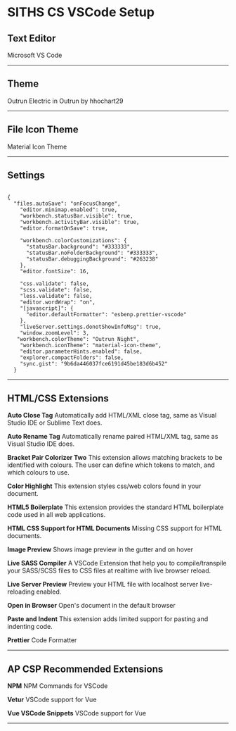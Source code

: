 # SITHS CS VSCode Setup

## Text Editor

Microsoft VS Code

---

## Theme

Outrun Electric in Outrun by hhochart29

---

## File Icon Theme

Material Icon Theme

---

## Settings

```

{
  "files.autoSave": "onFocusChange",
    "editor.minimap.enabled": true,
    "workbench.statusBar.visible": true,
    "workbench.activityBar.visible": true,
    "editor.formatOnSave": true,

    "workbench.colorCustomizations": {
      "statusBar.background": "#333333",
      "statusBar.noFolderBackground": "#333333",
      "statusBar.debuggingBackground": "#263238"
    },
    "editor.fontSize": 16,

    "css.validate": false,
    "scss.validate": false,
    "less.validate": false,
    "editor.wordWrap": "on",
    "[javascript]": {
      "editor.defaultFormatter": "esbenp.prettier-vscode"
    },
    "liveServer.settings.donotShowInfoMsg": true,
    "window.zoomLevel": 3,
   "workbench.colorTheme": "Outrun Night",
    "workbench.iconTheme": "material-icon-theme",
    "editor.parameterHints.enabled": false,
    "explorer.compactFolders": false,
    "sync.gist": "9b6da446037fce6191d45be183d6b452"
  }
```

---

## HTML/CSS Extensions

**Auto Close Tag** Automatically add HTML/XML close tag, same as Visual Studio IDE or Sublime Text does.

**Auto Rename Tag** Automatically rename paired HTML/XML tag, same as Visual Studio IDE does.

**Bracket Pair Colorizer Two** This extension allows matching brackets to be identified with colours. The user can define which tokens to match, and which colours to use.

**Color Highlight** This extension styles css/web colors found in your document.

**HTML5 Boilerplate** This extension provides the standard HTML boilerplate code used in all web applications.

**HTML CSS Support for HTML Documents** Missing CSS support for HTML documents.

**Image Preview** Shows image preview in the gutter and on hover

**Live SASS Compiler** A VSCode Extension that help you to compile/transpile your SASS/SCSS files to CSS files at realtime with live browser reload.

**Live Server Preview** Preview your HTML file with localhost server live-reloading enabled.

**Open in Browser** Open's document in the default browser

**Paste and Indent** This extension adds limited support for pasting and indenting code.

**Prettier** Code Formatter

---

## AP CSP Recommended Extensions

**NPM** NPM Commands for VSCode

**Vetur** VSCode support for Vue

**Vue VSCode Snippets** VSCode support for Vue

---

